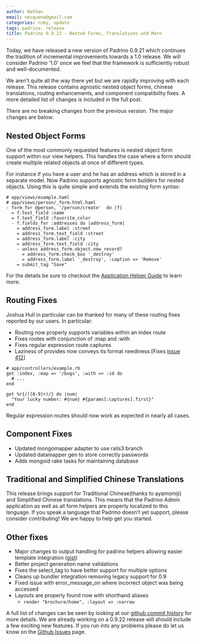 ```yaml
---
author: Nathan
email: nesquena@gmail.com
categories: ruby, update
tags: padrino, release
title: Padrino 0.9.21 - Nested Forms, Translations and More
---
```


Today, we have released a new version of Padrino 0.9.21 which continues the tradition of incremental improvements towards a 1.0 release. We will consider Padrino ‘1.0’ once we feel that the framework is sufficiently robust and well-documented.

We aren’t quite all the way there yet but we are rapidly improving with each release. This release contains agnostic nested object forms, chinese translations, routing enhancements, and component compatibility fixes. A more detailed list of changes is included in the full post.

<break>

There are no breaking changes from the previous version. The major changes are below:

## Nested Object Forms

One of the most commonly requested features is nested object form support within our view helpers. This handles the case where a form should create multiple related objects at once of different types.

For instance if you have a user and he has an address which is stored in a separate model. Now Padrino supports agnostic form builders for nested objects. Using this is quite simple and extends the existing form syntax:

    # app/views/example.haml
    # app/views/person/_form.html.haml
    - form_for @person, '/person/create'  do |f|
      = f.text_field :name
      = f.text_field :favorite_color
      - f.fields_for :addresses do |address_form|
        = address_form.label :street
        = address_form.text_field :street
        = address_form.label :city
        = address_form.text_field :city
        - unless address_form.object.new_record?
          = address_form.check_box '_destroy'
          = address_form.label '_destroy', :caption => 'Remove'
        = submit_tag "Save"

For the details be sure to checkout the [Application Helper Guide](http://www.padrinorb.com/guides/application-helpers) to learn more.

## Routing Fixes

Joshua Hull in particular can be thanked for many of these routing fixes reported by our users. In particular:

-   Routing now properly supports variables within an index route
-   Fixes routes with conjunction of :map and :with
-   Fixes regular expression route captures
-   Laziness of provides now conveys its format neediness [Fixes [Issue 412](https://github.com/padrino/padrino-framework/issues/closed#issue/412)]

<!-- -->

    # app/controllers/example.rb
    get :index, :map => '/bugs', :with => :id do
      # ...
    end

    get %r{/([0-9]+)/} do |num|
      "Your lucky number: #{num} #{params[:captures].first}"
    end

Regular expression routes should now work as expected in nearly all cases.

## Component Fixes

-   Updated mongomapper adapter to use rails3 branch
-   Updated datamapper gen to store correctly passwords
-   Adds mongoid rake tasks for maintaining database

## Traditional and Simplified Chinese Translations

This release brings support for Traditional Chinese(thanks to ayamomiji) and Simplified Chinese translations. This means that the Padrino Admin application as well as all form helpers are properly localized to this language. If you speak a language that Padrino doesn’t yet support, please consider contributing! We are happy to help get you started.

## Other fixes

-   Major changes to output handling for padrino helpers allowing easier template integration ([gist](https://gist.github.com/829030))
-   Better project generation name validations
-   Fixes the select\_tag to have better support for multiple options
-   Cleans up bundler integration removing legacy support for 0.9
-   Fixed issue with error\_message\_on where incorrect object was being accessed
-   Layouts are properly found now with shorthand aliases
    -   `render "brochure/home", :layout => :narrow`

A full list of changes can be seen by looking at our [github commit history](https://github.com/padrino/padrino-framework/commits/master) for more details. We are already working on a 0.9.22 release will should include a few exciting new features. If you run into any problems please do let us know on the [Github Issues](https://github.com/padrino/padrino-framework/issues) page.
